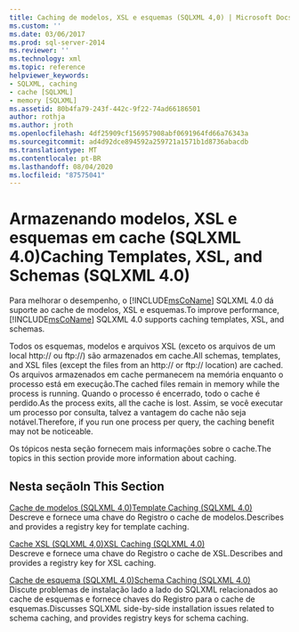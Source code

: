 ```yaml
---
title: Caching de modelos, XSL e esquemas (SQLXML 4,0) | Microsoft Docs
ms.custom: ''
ms.date: 03/06/2017
ms.prod: sql-server-2014
ms.reviewer: ''
ms.technology: xml
ms.topic: reference
helpviewer_keywords:
- SQLXML, caching
- cache [SQLXML]
- memory [SQLXML]
ms.assetid: 80b4fa79-243f-442c-9f22-74ad66186501
author: rothja
ms.author: jroth
ms.openlocfilehash: 4df25909cf156957908abf0691964fd66a76343a
ms.sourcegitcommit: ad4d92dce894592a259721a1571b1d8736abacdb
ms.translationtype: MT
ms.contentlocale: pt-BR
ms.lasthandoff: 08/04/2020
ms.locfileid: "87575041"
---
```

# <a name="caching-templates-xsl-and-schemas-sqlxml-40"></a><span data-ttu-id="fa3b9-102">Armazenando modelos, XSL e esquemas em cache (SQLXML 4.0)</span><span class="sxs-lookup"><span data-stu-id="fa3b9-102">Caching Templates, XSL, and Schemas (SQLXML 4.0)</span></span>
  <span data-ttu-id="fa3b9-103">Para melhorar o desempenho, o [!INCLUDE[msCoName](../../../includes/msconame-md.md)] SQLXML 4.0 dá suporte ao cache de modelos, XSL e esquemas.</span><span class="sxs-lookup"><span data-stu-id="fa3b9-103">To improve performance, [!INCLUDE[msCoName](../../../includes/msconame-md.md)] SQLXML 4.0 supports caching templates, XSL, and schemas.</span></span>  
  
 <span data-ttu-id="fa3b9-104">Todos os esquemas, modelos e arquivos XSL (exceto os arquivos de um local http:// ou ftp://) são armazenados em cache.</span><span class="sxs-lookup"><span data-stu-id="fa3b9-104">All schemas, templates, and XSL files (except the files from an http:// or ftp:// location) are cached.</span></span> <span data-ttu-id="fa3b9-105">Os arquivos armazenados em cache permanecem na memória enquanto o processo está em execução.</span><span class="sxs-lookup"><span data-stu-id="fa3b9-105">The cached files remain in memory while the process is running.</span></span> <span data-ttu-id="fa3b9-106">Quando o processo é encerrado, todo o cache é perdido.</span><span class="sxs-lookup"><span data-stu-id="fa3b9-106">As the process exits, all the cache is lost.</span></span> <span data-ttu-id="fa3b9-107">Assim, se você executar um processo por consulta, talvez a vantagem do cache não seja notável.</span><span class="sxs-lookup"><span data-stu-id="fa3b9-107">Therefore, if you run one process per query, the caching benefit may not be noticeable.</span></span>  
  
 <span data-ttu-id="fa3b9-108">Os tópicos nesta seção fornecem mais informações sobre o cache.</span><span class="sxs-lookup"><span data-stu-id="fa3b9-108">The topics in this section provide more information about caching.</span></span>  
  
## <a name="in-this-section"></a><span data-ttu-id="fa3b9-109">Nesta seção</span><span class="sxs-lookup"><span data-stu-id="fa3b9-109">In This Section</span></span>  
 [<span data-ttu-id="fa3b9-110">Cache de modelos &#40;SQLXML 4,0&#41;</span><span class="sxs-lookup"><span data-stu-id="fa3b9-110">Template Caching &#40;SQLXML 4.0&#41;</span></span>](template-caching-sqlxml-4-0.md)  
 <span data-ttu-id="fa3b9-111">Descreve e fornece uma chave do Registro o cache de modelos.</span><span class="sxs-lookup"><span data-stu-id="fa3b9-111">Describes and provides a registry key for template caching.</span></span>  
  
 [<span data-ttu-id="fa3b9-112">Cache XSL &#40;SQLXML 4,0&#41;</span><span class="sxs-lookup"><span data-stu-id="fa3b9-112">XSL Caching &#40;SQLXML 4.0&#41;</span></span>](xsl-caching-sqlxml-4-0.md)  
 <span data-ttu-id="fa3b9-113">Descreve e fornece uma chave do Registro o cache de XSL.</span><span class="sxs-lookup"><span data-stu-id="fa3b9-113">Describes and provides a registry key for XSL caching.</span></span>  
  
 [<span data-ttu-id="fa3b9-114">Cache de esquema &#40;SQLXML 4,0&#41;</span><span class="sxs-lookup"><span data-stu-id="fa3b9-114">Schema Caching &#40;SQLXML 4.0&#41;</span></span>](schema-caching-sqlxml-4-0.md)  
 <span data-ttu-id="fa3b9-115">Discute problemas de instalação lado a lado do SQLXML relacionados ao cache de esquemas e fornece chaves do Registro para o cache de esquemas.</span><span class="sxs-lookup"><span data-stu-id="fa3b9-115">Discusses SQLXML side-by-side installation issues related to schema caching, and provides registry keys for schema caching.</span></span>  
  
  
